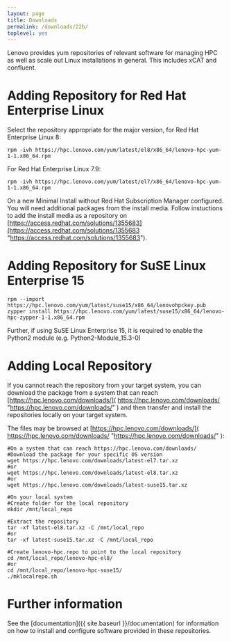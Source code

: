 ```yaml
---
layout: page
title: Downloads
permalink: /downloads/22b/
toplevel: yes
---
```


Lenovo provides yum repositories of relevant software for managing HPC as well
as scale out Linux installations in general.  This includes xCAT and confluent.

Adding Repository for Red Hat Enterprise Linux
============================

Select the repository appropriate for the major version, for Red Hat Enterprise Linux 8:

    rpm -ivh https://hpc.lenovo.com/yum/latest/el8/x86_64/lenovo-hpc-yum-1-1.x86_64.rpm

For Red Hat Enterprise Linux 7.9:

    rpm -ivh https://hpc.lenovo.com/yum/latest/el7/x86_64/lenovo-hpc-yum-1-1.x86_64.rpm
    
On a new Minimal Install without Red Hat Subscription Manager configured. You will need additional packages from the install media. 
Follow instuctions to add the install media as a repository on [https://access.redhat.com/solutions/1355683](https://access.redhat.com/solutions/1355683 "https://access.redhat.com/solutions/1355683"). 

Adding Repository for SuSE Linux Enterprise 15
============================
    rpm --import https://hpc.lenovo.com/yum/latest/suse15/x86_64/lenovohpckey.pub
    zypper install https://hpc.lenovo.com/yum/latest/suse15/x86_64/lenovo-hpc-zypper-1-1.x86_64.rpm

Further, if using SuSE Linux Enterprise 15, it is required to enable the Python2 module (e.g. Python2-Module_15.3-0)
    
Adding Local Repository
============================    
If you cannot reach the repository from your target system, you can download the package from a system that can reach [https://hpc.lenovo.com/downloads/]( https://hpc.lenovo.com/downloads/ "https://hpc.lenovo.com/downloads/" ) and then transfer and install the repositories locally on your target system. 

The files may be browsed at [https://hpc.lenovo.com/downloads/]( https://hpc.lenovo.com/downloads/ "https://hpc.lenovo.com/downloads/" ):

    #On a system that can reach https://hpc.lenovo.com/downloads/
    #Download the package for your specific OS version
    wget https://hpc.lenovo.com/downloads/latest-el7.tar.xz
    #or
    wget https://hpc.lenovo.com/downloads/latest-el8.tar.xz
    #or
    wget https://hpc.lenovo.com/downloads/latest-suse15.tar.xz
    
    #On your local system 
    #Create folder for the local repository
    mkdir /mnt/local_repo
    
    #Extract the repository 
    tar -xf latest-el8.tar.xz -C /mnt/local_repo
    #or
    tar -xf latest-suse15.tar.xz -C /mnt/local_repo
    
    #Create lenovo-hpc.repo to point to the local repository
    cd /mnt/local_repo/lenovo-hpc-el8/
    #or
    cd /mnt/local_repo/lenovo-hpc-suse15/
    ./mklocalrepo.sh
    
Further information
=======================
See the [documentation]({{ site.baseurl }}/documentation) for information on how to install and configure software provided in these repositories.

    
